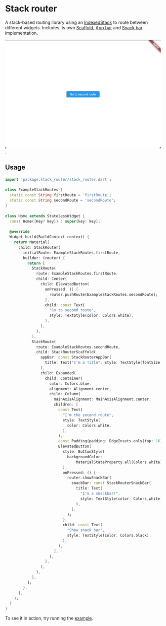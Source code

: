 # Stack router

A stack-based routing library using an [IndexedStack](https://api.flutter.dev/flutter/widgets/IndexedStack-class.html) to route between different widgets. Includes its own [Scaffold](https://github.com/danReynolds/stack_router/blob/master/lib/stack_router_scaffold.dart), [App bar](https://github.com/danReynolds/stack_router/blob/master/lib/stack_router_app_bar.dart) and [Snack bar](https://github.com/danReynolds/stack_router/blob/master/lib/stack_router_snack_bar.dart) implementation.

![Basic demo gif](./demo.gif).

## Usage

```dart
import 'package:stack_router/stack_router.dart';

class ExampleStackRoutes {
  static const String firstRoute = 'firstRoute';
  static const String secondRoute = 'secondRoute';
}

class Home extends StatelessWidget {
  const Home({Key? key}) : super(key: key);

  @override
  Widget build(BuildContext context) {
    return Material(
      child: StackRouter(
        initialRoute: ExampleStackRoutes.firstRoute,
        builder: (router) {
          return [
            StackRoute(
              route: ExampleStackRoutes.firstRoute,
              child: Center(
                child: ElevatedButton(
                  onPressed: () {
                    router.pushRoute(ExampleStackRoutes.secondRoute);
                  },
                  child: const Text(
                    "Go to second route",
                    style: TextStyle(color: Colors.white),
                  ),
                ),
              ),
            ),
            StackRoute(
              route: ExampleStackRoutes.secondRoute,
              child: StackRouterScaffold(
                appBar: const StackRouterAppBar(
                  title: Text("I'm a Title", style: TextStyle(fontSize: 24)),
                ),
                child: Expanded(
                  child: Container(
                    color: Colors.blue,
                    alignment: Alignment.center,
                    child: Column(
                      mainAxisAlignment: MainAxisAlignment.center,
                      children: [
                        const Text(
                          "I'm the second route",
                          style: TextStyle(
                            color: Colors.white,
                          ),
                        ),
                        const Padding(padding: EdgeInsets.only(top: 16)),
                        ElevatedButton(
                          style: ButtonStyle(
                            backgroundColor:
                                MaterialStateProperty.all(Colors.white),
                          ),
                          onPressed: () {
                            router.showSnackBar(
                              snackBar: const StackRouterSnackBar(
                                title: Text(
                                  "I'm a snackbar!",
                                  style: TextStyle(color: Colors.white),
                                ),
                              ),
                            );
                          },
                          child: const Text(
                            "Show snack bar",
                            style: TextStyle(color: Colors.black),
                          ),
                        ),
                      ],
                    ),
                  ),
                ),
              ),
            ),
          ];
        },
      ),
    );
  }
}
```

To see it in action, try running the [example](./example).

